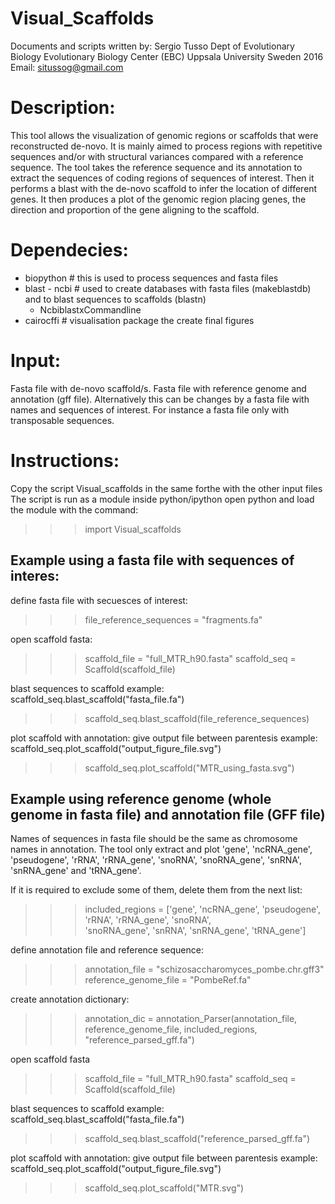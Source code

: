 # Visual_Scaffolds

Documents and scripts written by: Sergio Tusso
Dept of Evolutionary Biology
Evolutionary Biology Center (EBC)
Uppsala University
Sweden
2016
Email: situssog@gmail.com

# Description: 

This tool allows the visualization of genomic regions or scaffolds that were reconstructed de-novo. It is mainly aimed to process regions with repetitive sequences and/or with structural variances compared with a reference sequence. The tool takes the reference sequence and its annotation to extract the sequences of coding regions of sequences of interest.  Then it performs a blast with the de-novo scaffold to infer the location of different genes. It then produces a plot of the genomic region placing genes, the direction and proportion of the gene aligning to the scaffold.

# Dependecies:

- biopython # this is used to process sequences and fasta files
- blast - ncbi # used to create databases with fasta files (makeblastdb) and to blast sequences to scaffolds (blastn)
	- NcbiblastxCommandline
- cairocffi # visualisation package the create final figures

# Input: 
Fasta file with de-novo scaffold/s.
Fasta file with reference genome and annotation (gff file). Alternatively this can be changes by a fasta file with names and sequences of interest. For instance a fasta file only with transposable sequences.


# Instructions:
Copy the script Visual_scaffolds in the same forthe with the other input files
The script is run as a module inside python/ipython
open python and load the module with the command:

>>> import Visual_scaffolds

## Example using a fasta file with sequences of interes:

define fasta file with secuesces of interest:
>>> file_reference_sequences = "fragments.fa"

open scaffold fasta:
>>> scaffold_file = "full_MTR_h90.fasta"
>>> scaffold_seq = Scaffold(scaffold_file)

blast sequences to scaffold
example: scaffold_seq.blast_scaffold("fasta_file.fa")
>>> scaffold_seq.blast_scaffold(file_reference_sequences)

plot scaffold with annotation:
give output file between parentesis
example: scaffold_seq.plot_scaffold("output_figure_file.svg")
>>> scaffold_seq.plot_scaffold("MTR_using_fasta.svg")


## Example using reference genome (whole genome in fasta file) and annotation file (GFF file)

Names of sequences in fasta file should be the same as chromosome names in annotation.
The tool only extract and plot 'gene', 'ncRNA_gene', 'pseudogene', 'rRNA', 'rRNA_gene', 
'snoRNA', 'snoRNA_gene', 'snRNA', 'snRNA_gene' and 'tRNA_gene'. 

If it is required to exclude some of them, delete them from the next list:
>>> included_regions = ['gene', 'ncRNA_gene', 'pseudogene', 'rRNA', 'rRNA_gene', 'snoRNA', \
'snoRNA_gene', 'snRNA', 'snRNA_gene', 'tRNA_gene']

define annotation file and reference sequence:
>>> annotation_file = "schizosaccharomyces_pombe.chr.gff3"
>>> reference_genome_file = "PombeRef.fa"

create annotation dictionary:
>>> annotation_dic = annotation_Parser(annotation_file, reference_genome_file, included_regions, "reference_parsed_gff.fa")

open scaffold fasta
>>> scaffold_file = "full_MTR_h90.fasta"
>>> scaffold_seq = Scaffold(scaffold_file)

blast sequences to scaffold
example: scaffold_seq.blast_scaffold("fasta_file.fa")
>>> scaffold_seq.blast_scaffold("reference_parsed_gff.fa")

plot scaffold with annotation:
give output file between parentesis
example: scaffold_seq.plot_scaffold("output_figure_file.svg")
>>> scaffold_seq.plot_scaffold("MTR.svg")
